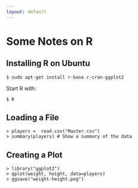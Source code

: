 ```yaml
---
layout: default
---
```


# Some Notes on R

## Installing R on Ubuntu

    $ sudo apt-get install r-base r-cran-ggplot2

Start R with:

    $ R

## Loading a File

    > players =  read.csv("Master.csv")
    > summary(players) # Show a summary of the data

## Creating a Plot

    > library("ggplot2")
    > qplot(weight, height, data=players)
    > ggsave("weight-height.png")


